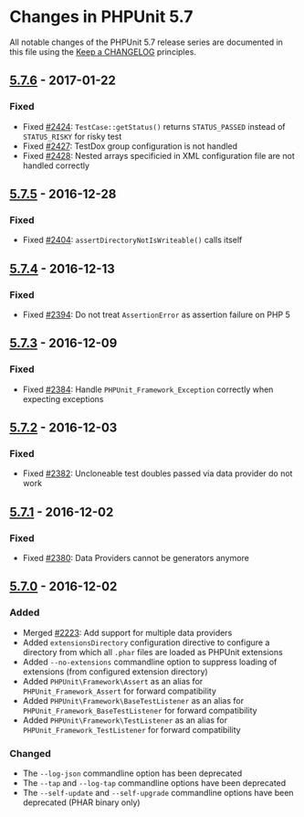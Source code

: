 # Changes in PHPUnit 5.7

All notable changes of the PHPUnit 5.7 release series are documented in this file using the [Keep a CHANGELOG](http://keepachangelog.com/) principles.

## [5.7.6] - 2017-01-22

### Fixed

* Fixed [#2424](https://github.com/sebastianbergmann/phpunit/issues/2424): `TestCase::getStatus()` returns `STATUS_PASSED` instead of `STATUS_RISKY` for risky test
* Fixed [#2427](https://github.com/sebastianbergmann/phpunit/issues/2427): TestDox group configuration is not handled
* Fixed [#2428](https://github.com/sebastianbergmann/phpunit/pull/2428): Nested arrays specificied in XML configuration file are not handled correctly

## [5.7.5] - 2016-12-28

### Fixed

* Fixed [#2404](https://github.com/sebastianbergmann/phpunit/pull/2404): `assertDirectoryNotIsWriteable()` calls itself

## [5.7.4] - 2016-12-13

### Fixed

* Fixed [#2394](https://github.com/sebastianbergmann/phpunit/issues/2394): Do not treat `AssertionError` as assertion failure on PHP 5

## [5.7.3] - 2016-12-09

### Fixed

* Fixed [#2384](https://github.com/sebastianbergmann/phpunit/pull/2384): Handle `PHPUnit_Framework_Exception` correctly when expecting exceptions

## [5.7.2] - 2016-12-03

### Fixed

* Fixed [#2382](https://github.com/sebastianbergmann/phpunit/issues/2382): Uncloneable test doubles passed via data provider do not work

## [5.7.1] - 2016-12-02

### Fixed

* Fixed [#2380](https://github.com/sebastianbergmann/phpunit/issues/2380): Data Providers cannot be generators anymore

## [5.7.0] - 2016-12-02

### Added

* Merged [#2223](https://github.com/sebastianbergmann/phpunit/pull/2223): Add support for multiple data providers
* Added `extensionsDirectory` configuration directive to configure a directory from which all `.phar` files are loaded as PHPUnit extensions
* Added `--no-extensions` commandline option to suppress loading of extensions (from configured extension directory)
* Added `PHPUnit\Framework\Assert` as an alias for `PHPUnit_Framework_Assert` for forward compatibility
* Added `PHPUnit\Framework\BaseTestListener` as an alias for `PHPUnit_Framework_BaseTestListener` for forward compatibility
* Added `PHPUnit\Framework\TestListener` as an alias for `PHPUnit_Framework_TestListener` for forward compatibility

### Changed

* The `--log-json` commandline option has been deprecated
* The `--tap` and `--log-tap` commandline options have been deprecated
* The `--self-update` and `--self-upgrade` commandline options have been deprecated (PHAR binary only)

[5.7.6]: https://github.com/sebastianbergmann/phpunit/compare/5.7.5...5.7.6
[5.7.5]: https://github.com/sebastianbergmann/phpunit/compare/5.7.4...5.7.5
[5.7.4]: https://github.com/sebastianbergmann/phpunit/compare/5.7.3...5.7.4
[5.7.3]: https://github.com/sebastianbergmann/phpunit/compare/5.7.2...5.7.3
[5.7.2]: https://github.com/sebastianbergmann/phpunit/compare/5.7.1...5.7.2
[5.7.1]: https://github.com/sebastianbergmann/phpunit/compare/5.7.0...5.7.1
[5.7.0]: https://github.com/sebastianbergmann/phpunit/compare/5.6...5.7.0

